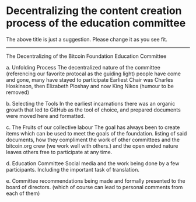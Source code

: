 # Decentralizing the content creation process of the education committee

The above title is just a suggestion. Please change it as you see fit.

---------


The Decentralizing of the Bitcoin Foundation Education Committee

a. Unfolding Process The decentralized nature of the committee (referencing our favorite protocal as the guiding light) people have come and gone, many have stayed to participate Earliest Chair was Charles Hoskinson, then Elizabeth Ploshay and now King Nikos (humour to be removed)

b. Selecting the Tools In the earliest incarnations there was an organic growth that led to GitHub as the tool of choice, and prepared documents were moved here and formatted.

c. The Fruits of our collective labour The goal has always been to create items which can be used to meet the goals of the foundation. listing of said documents, how they compliment the work of other committees and the bitcoin.org crew (we work well with others.) and the open ended nature leaves others free to participate at any time.

d. Education Committee Social media and the work being done by a few participants. Including the important task of translation.

e. Committee recommendations being made and formally presented to the board of directors. (which of course can lead to personal comments from each of them)
